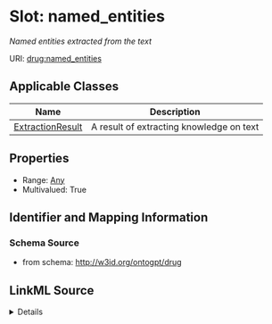 # Slot: named_entities
_Named entities extracted from the text_


URI: [drug:named_entities](http://w3id.org/ontogpt/drug/named_entities)



<!-- no inheritance hierarchy -->




## Applicable Classes

| Name | Description |
| --- | --- |
[ExtractionResult](ExtractionResult.md) | A result of extracting knowledge on text






## Properties

* Range: [Any](Any.md)
* Multivalued: True








## Identifier and Mapping Information







### Schema Source


* from schema: http://w3id.org/ontogpt/drug




## LinkML Source

<details>
```yaml
name: named_entities
description: Named entities extracted from the text
from_schema: http://w3id.org/ontogpt/drug
rank: 1000
multivalued: true
alias: named_entities
owner: ExtractionResult
domain_of:
- ExtractionResult
range: Any
inlined: true
inlined_as_list: true

```
</details>